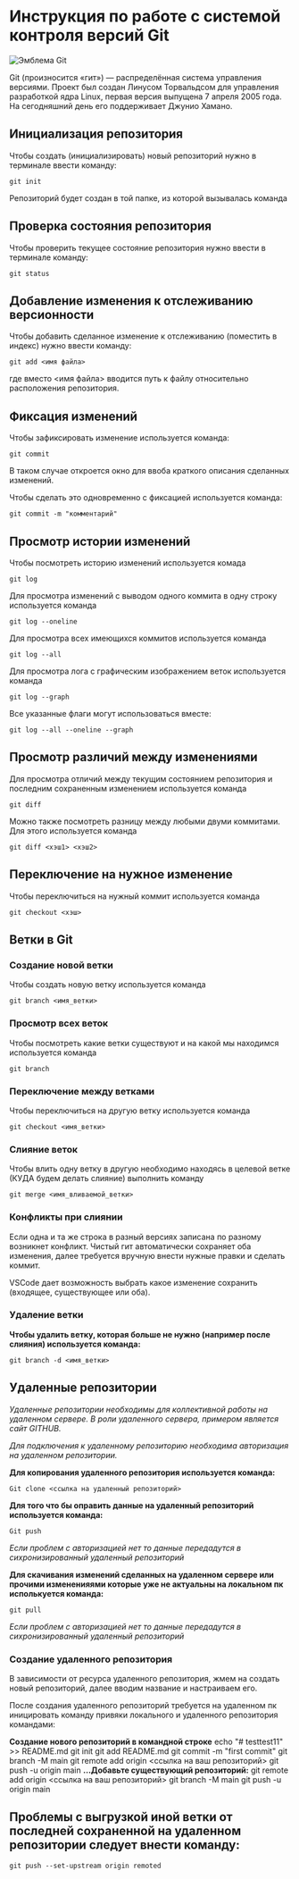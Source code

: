 # **Инструкция по работе с системой контроля версий Git**

![Эмблема Git](git.jpg)

Git (произносится «гит») — распределённая система управления версиями. Проект был создан Линусом Торвальдсом для управления разработкой ядра Linux, первая версия выпущена 7 апреля 2005 года. На сегодняшний день его поддерживает Джунио Хамано.

## Инициализация репозитория

Чтобы создать (инициализировать) новый репозиторий нужно в терминале ввести команду:

    git init

Репозиторий будет создан в той папке, из которой вызывалась команда

## Проверка состояния репозитория

Чтобы проверить текущее состояние репозитория нужно ввести в терминале команду:

    git status

## Добавление изменения к отслеживанию версионности

Чтобы добавить сделанное изменение к отслеживанию (поместить в индекс) нужно ввести команду:

    git add <имя файла>

где вместо <имя файла> вводится путь к файлу относительно расположения репозитория.

## Фиксация изменений

Чтобы зафиксировать изменение используется команда:

    git commit

В таком случае откроется окно для ввоба краткого описания сделанных изменений.

Чтобы сделать это одновременно с фиксацией используется команда:

    git commit -m "комментарий"

## Просмотр истории изменений

Чтобы посмотреть историю изменений используется комада

    git log

Для просмотра изменений с выводом одного коммита в одну строку используется команда

    git log --oneline

Для просмотра всех имеющихся коммитов используется команда

    git log --all

Для просмотра лога с графическим изображением веток используется команда

    git log --graph

Все указанные флаги могут использоваться вместе:

    git log --all --oneline --graph

## Просмотр различий между изменениями

Для просмотра отличий между текущим состоянием репозитория и последним сохраненным изменением используется команда

    git diff

Можно также посмотреть разницу между любыми двуми коммитами. Для этого используется команда

    git diff <хэш1> <хэш2>

## Переключение на нужное изменение

Чтобы переключиться на нужный коммит используется команда

    git checkout <хэш>

## Ветки в Git

### Создание новой ветки

Чтобы создать новую ветку используется команда

    git branch <имя_ветки>

### Просмотр всех веток

Чтобы посмотреть какие ветки существуют и на какой мы находимся используется команда

    git branch

### Переключение между ветками

Чтобы переключиться на другую ветку используется команда

    git checkout <имя_ветки>

### Слияние веток

Чтобы влить одну ветку в другую необходимо находясь в целевой ветке (КУДА будем делать слияние) выполнить команду

    git merge <имя_вливаемой_ветки>

### Конфликты при слиянии

Если одна и та же строка в разный версиях записана по разному возникнет конфликт.
Чистый гит автоматически сохраняет оба изменения, далее требуется вручную внести нужные правки и сделать коммит.

VSСode дает возможность выбрать какое изменение сохранить (входящее, существующее или оба).

### Удаление ветки

**Чтобы удалить ветку, которая больше не нужно (например после слияния) используется команда:**

    git branch -d <имя_ветки>

## Удаленные репозитории

*Удаленные репозитории необходимы для коллективной работы на удаленном сервере. В роли удаленного сервера, примером является сайт GITHUB.*

*Для подключения к удаленному репозиторию необходима авторизация на удаленном репозитории.* 

**Для копирования удаленного репозитория используется команда:**

    Git clone <ссылка на удаленный репозиторий>

**Для того что бы оправить данные на удаленный репозиторий используется команда:**

    Git push

*Если проблем с авторизацией нет то данные передадутся в сихронизированный удаленный репозиторий*

**Для скачивания изменений сделанных на удаленном сервере или прочими измененияями которые уже не актуальны на локальном пк исполькуется команда:**

    git pull

*Если проблем с авторизацией нет то данные передадутся в сихронизированный удаленный репозиторий*

### Создание удаленного репозитория

В зависимости от ресурса удаленного репозитория, жмем на создать новый репозиторий, далее вводим название и настраиваем его.

После создания удаленного репозиторий требуется на удаленном пк иницировать команду привяки локального и удаленного репозитория командами:

**Создание нового репозиторий в командной строке**
    echo "# testtest11" >> README.md
    git init
    git add README.md
    git commit -m "first commit"
    git branch -M main
    git remote add origin <ссылка на ваш репозиторий>
    git push -u origin main
**…Добавьте существующий репозиторий:**
    git remote add origin <ссылка на ваш репозиторий>
    git branch -M main
    git push -u origin main

## Проблемы с выгрузкой иной ветки от последней сохраненной на удаленном репозитории следует внести команду:

    git push --set-upstream origin remoted